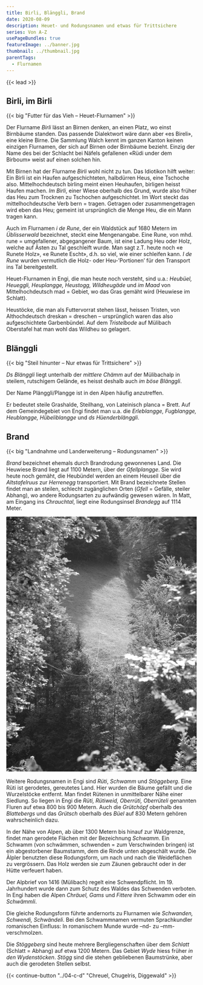 ```yaml
---
title: Birli, Blänggli, Brand
date: 2020-08-09
description: Heuet- und Rodungsnamen und etwas für Trittsichere
series: Von A-Z
usePageBundles: true
featureImage: ../banner.jpg
thumbnail: ../thumbnail.jpg
parentTags:
  - Flurnamen
---
```


{{< lead >}}

## Birli, im Birli

{{< big "Futter für das Vieh – Heuet-Flurnamen" >}}

Der Flurname *Birli* lässt an Birnen denken, an einen Platz, wo einst Birnbäume
standen. Das passende Dialektwort wäre dann aber «es Bireli», eine kleine
Birne. Die Sammlung Walch kennt im ganzen Kanton keinen einzigen Flurnamen, der
sich auf Birnen oder Birnbäume bezieht. Einzig der Name des bei der Schlacht
bei Näfels gefallenen «Rüdi under dem Birboum» weist auf einen solchen hin.

Mit Birnen hat der Flurname *Birli* wohl nicht zu tun. Das Idiotikon hilft
weiter: Ein Birli ist ein Haufen aufgeschichteten, halbdürren Heus, eine
Tschoche also. Mittelhochdeutsch birling meint einen Heuhaufen, birligen heisst
Haufen machen. *Im Birli*, einer Wiese oberhalb des Grund, wurde also früher
das Heu zum Trocknen zu Tschochen aufgeschichtet. Im Wort steckt das
mittelhochdeutsche Verb bern = tragen. Getragen oder zusammengetragen wird eben
das Heu; gemeint ist ursprünglich die Menge Heu, die ein Mann tragen kann.

Auch im Flurnamen *i de Rune*, der ein Waldstück auf 1680 Metern im
*Üblisserwald* bezeichnet, steckt eine Mengenangabe. Eine Rune, von mhd. rune =
umgefallener, abgegangener Baum, ist eine Ladung Heu oder Holz, welche auf
Ästen zu Tal geschleift wurde. Man sagt z.T. heute noch «e Runete Holz», «e
Runete Escht», d.h. so viel, wie einer schleifen kann. *I de Rune* wurden
vermutlich die Holz- oder Heu-’Portionen’ für den Transport ins Tal
bereitgestellt.

Heuet-Flurnamen in Engi, die man heute noch versteht, sind u.a.: *Heubüel,
Heueggli, Heuplangge, Heustogg, Wildheugäde* und *im Maad* von
Mittelhochdeutsch mad = Gebiet, wo das Gras gemäht wird (Heuwiese im Schlatt).

Heustöcke, die man als Futtervorrat stehen lässt, heissen Tristen, von
Althochdeutsch dreskan = dreschen – ursprünglich waren das also aufgeschichtete
Garbenbündel. Auf dem *Tristelbode* auf Mülibach Oberstafel hat man wohl das
Wildheu so gelagert.

## Blänggli

{{< big "Steil hinunter – Nur etwas für Trittsichere" >}}

*Ds Blänggli* liegt unterhalb der *mittlere Chämm* auf der Mülibachalp in
steilem, rutschigem Gelände, es heisst deshalb auch *im böse Blänggli*.

Der Name Plänggli/Plangge ist in den Alpen häufig anzutreffen.

Er bedeutet steile Grashalde, Steilhang, von Lateinisch planca = Brett. Auf dem
Gemeindegebiet von Engi findet man u.a. die *Erleblangge, Fugblangge,
Heublangge, Hübeliblangge* und *ds Hüenderblänggli*.

## Brand

{{< big "Landnahme und Landerweiterung – Rodungsnamen" >}}

*Brand* bezeichnet ehemals durch Brandrodung gewonnenes Land. Die Heuwiese
Brand liegt auf 1100 Metern, über der *Gfellplangge*. Sie wird heute noch
gemäht, die Heubündel werden an einem Heuseil über die *Altstafelruus* zur
*Herrenegg* transportiert. Mit Brand bezeichnete Stellen findet man an steilen,
schlecht zugänglichen Orten (*Gfell* = Gefälle, steiler Abhang), wo andere
Rodungsarten zu aufwändig gewesen wären. In Matt, am Eingang ins *Chrauchtal*,
liegt eine Rodungsinsel *Brandegg* auf 1114 Meter.

![«Brand», ein durch Brandrodung gewonnenes Stück Wiesland.](p7035719.jpg)

Weitere Rodungsnamen in Engi sind *Rüti*, *Schwamm* und *Stöggeberg*. Eine Rüti
ist gerodetes, gereutetes Land. Hier wurden die Bäume gefällt und die
Wurzelstöcke entfernt. Man findet Rütenen in unmittelbarer Nähe einer Siedlung.
So liegen in Engi die *Rüti, Rütiweid, Oberrüti, Oberrüteli* genannten Fluren
auf etwa 800 bis 900 Metern. Auch die *Grütchöpf* oberhalb des *Blattebergs*
und das *Grütsch* oberhalb des *Büel* auf 830 Metern gehören wahrscheinlich
dazu.

In der Nähe von Alpen, ab über 1300 Metern bis hinauf zur Waldgrenze, findet
man gerodete Flächen mit der Bezeichnung *Schwamm*. Ein Schwamm (von schwämmen,
schwenden = zum Verschwinden bringen) ist ein abgestorbener Baumstamm, dem die
Rinde unten abgeschält wurde. Die Älpler benutzten diese Rodungsform, um nach
und nach die Weideflächen zu vergrössern. Das Holz werden sie zum Zäunen
gebraucht oder in der Hütte verfeuert haben.

Der Alpbrief von 1416 (Mülibach) regelt eine Schwendpflicht. Im 19. Jahrhundert
wurde dann zum Schutz des Waldes das Schwenden verboten. In Engi haben die
Alpen *Chräuel, Gams* und *Fittere* ihren Schwamm oder ein *Schwämmli*.

Die gleiche Rodungsform führte andernorts zu Flurnamen wie *Schwanden,
Schwendi, Schwändeli*. Bei den Schwammnamen vermuten Sprachkundler romanischen
Einfluss: In romanischem Munde wurde –nd- zu –mm- verschmolzen.

Die *Stöggeberg* sind heute mehrere Bergliegenschaften über dem *Schlatt*
(Schlatt = Abhang) auf etwa 1200 Metern. Das Gebiet *Wyde* hiess früher *in den
Wydenstöcken*. *Stögg* sind die stehen gebliebenen Baumstrünke, aber auch die
gerodeten Stellen selbst.

{{< continue-button "../04-c-d" "Chreuel, Chugelris, Diggewald" >}}
